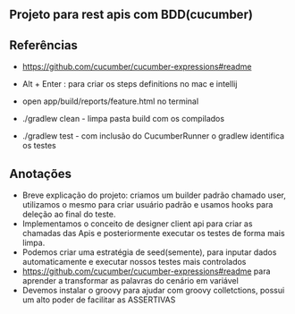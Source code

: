 ## Projeto para rest apis com BDD(cucumber)


## Referências
- https://github.com/cucumber/cucumber-expressions#readme


- Alt + Enter : para criar os steps definitions no mac e intellij
- open app/build/reports/feature.html   no terminal
- ./gradlew clean -  limpa pasta build com os compilados
- ./gradlew test - com inclusão do CucumberRunner o gradlew identifica os testes

## Anotações
 - Breve explicação do projeto: criamos um builder padrão chamado user, utilizamos o mesmo para criar usuário padrão e usamos hooks para deleção ao final do teste. 
 - Implementamos o conceito de designer client api para criar as chamadas das Apis e posteriormente executar os testes de forma mais limpa.
 - Podemos criar uma estratégia de seed(semente), para inputar dados automaticamente e executar nossos testes mais controlados
 - https://github.com/cucumber/cucumber-expressions#readme para aprender a transformar as palavras do cenário em variável
 - Devemos instalar o groovy para ajudar com groovy colletctions, possui um alto poder de facilitar as ASSERTIVAS